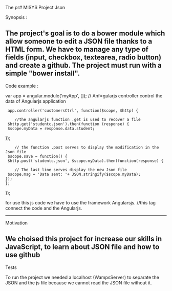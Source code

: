 The pr# MISYS
Project Json


Synopsis :

The project's goal is to do a bower module which allow someone to edit a JSON file thanks to a HTML form.
We have to manage any type of fields (input, checkbox, textearea, radio button) and create a github.
The project must run with a simple "bower install".
--------------------------------------------------------------------------------------------------------------------------
Code example :

var app = angular.module('myApp', []);
        // Anf=gularjs controller control the data of Angularjs application
	
     app.controller('customersCtrl', function($scope, $http) {
     
        //the angularjs function .get is used to recover a file	
     $http.get('studentc.json').then(function (response) {
     $scope.myData = response.data.student;
   });
   
        // the function .post serves to display the modification in the Json file
     $scope.save = function() {            						
     $http.post('studentc.json', $scope.myData).then(function(response) {
     
        // The last line serves display the new Json file
     $scope.msg = 'Data sent: '+ JSON.stringify($scope.myData);
    });
    };
  });
  
for use this js code we have to use the framework Angularsjs.
		//this tag connect the code and the Angularjs. 
<script src="https://ajax.googleapis.com/ajax/libs/angularjs/1.1.5/angular.min.js"></script>  
------------------------------------------------------------------------------------------------------------------------
Motivation

We choised this project for increase our skills in JavaScript, to learn about JSON file and how to use github
------------------------------------------------------------------------------------------------------------------------
Tests

To run the project we needed a localhost (WampsServer) to separate the JSON and the js file because we cannot read the JSON file without it.







